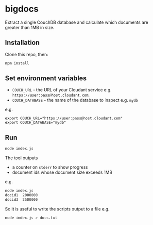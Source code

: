# bigdocs

Extract a single CouchDB database and calculate which documents are greater than 1MB in size.

## Installation

Clone this repo, then:

```sh
npm install
```

## Set environment variables

- `COUCH_URL` - the URL of your Cloudant service e.g. `https://user:pass@host.cloudant.com`.
- `COUCH_DATABASE` - the name of the database to inspect e.g. `mydb`

e.g.

```
export COUCH_URL="https://user:pass@host.cloudant.com"
export COUCH_DATABASE="mydb"
```

## Run

```sh
node index.js
```

The tool outputs

- a counter on `stderr` to show progress
- document ids whose document size exceeds 1MB

e.g.

```sh
node index.js
docid1	2000000
docid3  2500000
```

So it is useful to write the scripts output to a file e.g.

```sh
node index.js > docs.txt
```

